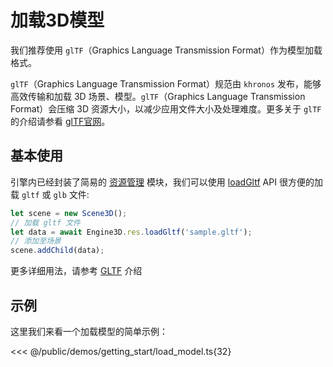 # 加载3D模型
我们推荐使用 `glTF`（Graphics Language Transmission Format）作为模型加载格式。

`glTF`（Graphics Language Transmission Format）规范由 `khronos` 发布，能够高效传输和加载 3D 场景、模型。`glTF`（Graphics Language Transmission Format）会压缩 3D 资源大小，以减少应用文件大小及处理难度。更多关于 `glTF` 的介绍请参看 [glTF官网](https://www.khronos.org/gltf/)。

## 基本使用
引擎内已经封装了简易的 [资源管理](/guide/resource/Readme) 模块，我们可以使用 [loadGltf](/api/classes/Res#loadgltf) API 很方便的加载 `gltf` 或 `glb` 文件:
```ts
let scene = new Scene3D();
// 加载 gltf 文件
let data = await Engine3D.res.loadGltf('sample.gltf');
// 添加至场景
scene.addChild(data);
```
更多详细用法，请参考 [GLTF](/guide/resource/gltf) 介绍

## 示例
这里我们来看一个加载模型的简单示例：

<Demo src="/demos/getting_start/load_model.ts"></Demo>

<<< @/public/demos/getting_start/load_model.ts{32}